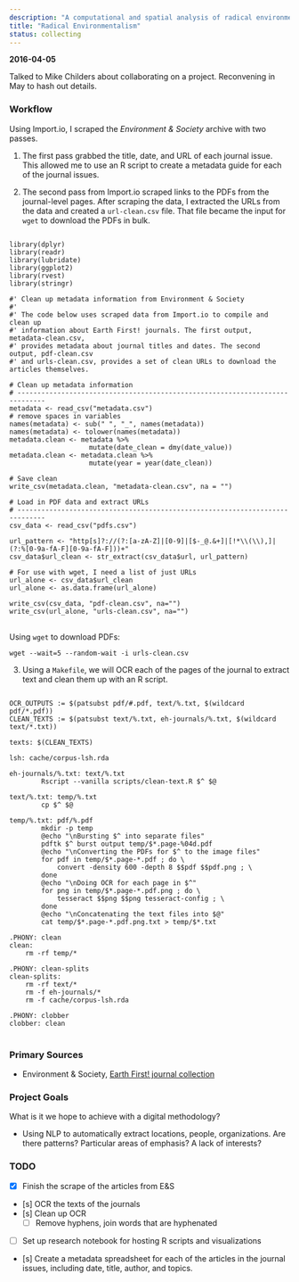 ```yaml
---
description: "A computational and spatial analysis of radical environmentalism."
title: "Radical Environmentalism"
status: collecting
---
```


**2016-04-05**

Talked to Mike Childers about collaborating on a project. Reconvening in May to hash out details.


### Workflow

Using Import.io, I scraped the *Environment & Society* archive with two passes.

1.  The first pass grabbed the title, date, and URL of each journal issue. This
    allowed me to use an R script to create a metadata guide for each of the
    journal issues.

2. The second pass from Import.io scraped links to the PDFs from the
   journal-level pages. After scraping the data, I extracted the URLs from the
   data and created a `url-clean.csv` file. That file became the input for
   `wget` to download the PDFs in bulk.

<pre>
<code class="r">
library(dplyr)
library(readr)
library(lubridate)
library(ggplot2)
library(rvest)
library(stringr)

#' Clean up metadata information from Environment & Society
#' 
#' The code below uses scraped data from Import.io to compile and clean up 
#' information about Earth First! journals. The first output, metadata-clean.csv,
#' provides metadata about journal titles and dates. The second output, pdf-clean.csv
#' and urls-clean.csv, provides a set of clean URLs to download the articles themselves.

# Clean up metadata information
# -----------------------------------------------------------------------------
metadata <- read_csv("metadata.csv")
# remove spaces in variables
names(metadata) <- sub(" ", "_", names(metadata))
names(metadata) <- tolower(names(metadata))
metadata.clean <- metadata %>% 
                    mutate(date_clean = dmy(date_value))
metadata.clean <- metadata.clean %>% 
                    mutate(year = year(date_clean))

# Save clean
write_csv(metadata.clean, "metadata-clean.csv", na = "")

# Load in PDF data and extract URLs
# -----------------------------------------------------------------------------
csv_data <- read_csv("pdfs.csv")

url_pattern <- "http[s]?://(?:[a-zA-Z]|[0-9]|[$-_@.&+]|[!*\\(\\),]|(?:%[0-9a-fA-F][0-9a-fA-F]))+"
csv_data$url_clean <- str_extract(csv_data$url, url_pattern)

# For use with wget, I need a list of just URLs
url_alone <- csv_data$url_clean
url_alone <- as.data.frame(url_alone)

write_csv(csv_data, "pdf-clean.csv", na="")
write_csv(url_alone, "urls-clean.csv", na="")
</code>
</pre>

Using `wget` to download PDFs:

```
wget --wait=5 --random-wait -i urls-clean.csv
```

3.  Using a `Makefile`, we will OCR each of the pages of the journal to extract text and clean them up with an R script.

<pre>
<code class="makefile">
OCR_OUTPUTS := $(patsubst pdf/#.pdf, text/%.txt, $(wildcard pdf/*.pdf))
CLEAN_TEXTS := $(patsubst text/%.txt, eh-journals/%.txt, $(wildcard text/*.txt))

texts: $(CLEAN_TEXTS)

lsh: cache/corpus-lsh.rda

eh-journals/%.txt: text/%.txt
	    Rscript --vanilla scripts/clean-text.R $^ $@

text/%.txt: temp/%.txt
	    cp $^ $@

temp/%.txt: pdf/%.pdf
	    mkdir -p temp
	    @echo "\nBursting $^ into separate files"
	    pdftk $^ burst output temp/$*.page-%04d.pdf
	    @echo "\nConverting the PDFs for $^ to the image files"
	    for pdf in temp/$*.page-*.pdf ; do \
	    	convert -density 600 -depth 8 $$pdf $$pdf.png ; \
	    done
	    @echo "\nDoing OCR for each page in $^"
	    for png in temp/$*.page-*.pdf.png ; do \
	    	tesseract $$png $$png tesseract-config ; \
	    done
	    @echo "\nConcatenating the text files into $@"
	    cat temp/$*.page-*.pdf.png.txt > temp/$*.txt

.PHONY: clean
clean:
	rm -rf temp/*

.PHONY: clean-splits
clean-splits:
	rm -rf text/*
	rm -f eh-journals/*
	rm -f cache/corpus-lsh.rda

.PHONY: clobber
clobber: clean
</code>
</pre>

### Primary Sources

- Environment & Society, [Earth First! journal collection](http://www.environmentandsociety.org/mml/collection/ef?field_subcollection_earth_first_value=All&page=1)

### Project Goals

What is it we hope to achieve with a digital methodology?

-   Using NLP to automatically extract locations, people, organizations. Are
    there patterns? Particular areas of emphasis? A lack of interests?

### TODO

-   [x] Finish the scrape of the articles from E&S
-   [s] OCR the texts of the journals
-   [s] Clean up OCR
    -   [ ] Remove hyphens, join words that are hyphenated
-   [ ] Set up research notebook for hosting R scripts and visualizations
-   [s] Create a metadata spreadsheet for each of the articles in the journal issues, including date, title, author, and topics.
